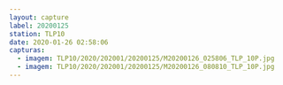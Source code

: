 ```yaml
---
layout: capture
label: 20200125
station: TLP10
date: 2020-01-26 02:58:06
capturas:
  - imagem: TLP10/2020/202001/20200125/M20200126_025806_TLP_10P.jpg
  - imagem: TLP10/2020/202001/20200125/M20200126_080810_TLP_10P.jpg
---
```

